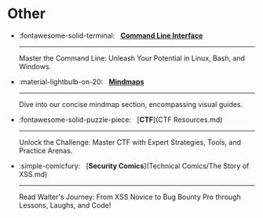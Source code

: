 # Other

<div class="grid cards" markdown>

-   :fontawesome-solid-terminal: &nbsp;
    [__Command Line Interface__](basic-linux-commands/linux-commands.md)

    ---

    Master the Command Line: Unleash Your Potential in Linux, Bash, and Windows.

-   :material-lightbulb-on-20: &nbsp;
    [__Mindmaps__](Mindmaps/README.md)

    ---

    Dive into our concise mindmap section, encompassing visual guides.

-   :fontawesome-solid-puzzle-piece: &nbsp;
    [__CTF__](CTF Resources.md)

    ---

    Unlock the Challenge: Master CTF with Expert Strategies, Tools, and Practice Arenas.

-   :simple-comicfury: &nbsp;
    [__Security Comics__](Technical Comics/The Story of XSS.md)

    ---

    Read Walter's Journey: From XSS Novice to Bug Bounty Pro through Lessons, Laughs, and Code!

</div>
